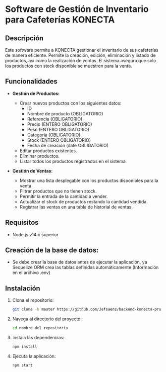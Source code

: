 # Software de Gestión de Inventario para Cafeterías KONECTA

## Descripción

Este software permite a KONECTA gestionar el inventario de sus cafeterías de manera eficiente. Permite la creación, edición, eliminación y listado de productos, así como la realización de ventas. El sistema asegura que solo los productos con stock disponible se muestren para la venta.

## Funcionalidades

- **Gestión de Productos:**
  - Crear nuevos productos con los siguientes datos:
    - ID
    - Nombre de producto (OBLIGATORIO)
    - Referencia (OBLIGATORIO)
    - Precio (ENTERO OBLIGATORIO)
    - Peso (ENTERO OBLIGATORIO)
    - Categoría (OBLIGATORIO)
    - Stock (ENTERO OBLIGATORIO)
    - Fecha de creación (date OBLIGATORIO)
  - Editar productos existentes.
  - Eliminar productos.
  - Listar todos los productos registrados en el sistema.

- **Gestión de Ventas:**
  - Mostrar una lista desplegable con los productos disponibles para la venta.
  - Filtrar productos que no tienen stock.
  - Permitir la entrada de la cantidad a vender.
  - Actualizar el stock de productos restando la cantidad vendida.
  - Registrar las ventas en una tabla de historial de ventas.

## Requisitos

- Node.js v14 o superior

## Creación de la base de datos:

- Se debe crear la base de datos antes de ejecutar la aplicación, ya Sequelize ORM crea las tablas definidas automáticamente (Información en el archivo .env)

## Instalación

1. Clona el repositorio:
   ```bash
   git clone -b master https://github.com/Jefsaenz/backend-konecta-prueba.git

2. Navega al directorio del proyecto:
   ```bash
   cd nombre_del_repositorio

3. Instala las dependencias:
   ```bash
   npm install


4. Ejecuta la aplicación:
   ```bash
   npm start
